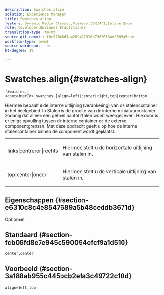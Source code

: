 ```yaml
---
description: Swatches.align
solution: Experience Manager
title: Swatches.align
feature: Dynamic Media Classic,Viewers,SDK/API,Inline Zoom
role: Developer,Business Practitioner
translation-type: tm+mt
source-git-commit: f6c97606d7a4209427316d7367013ad9585a5cae
workflow-type: tm+mt
source-wordcount: '91'
ht-degree: 1%

---
```



# Swatches.align{#swatches-align}

`[Swatches.|<containerId>_swatches.]align=left|center|right,top|center|bottom`

Hiermee bepaalt u de interne uitlijning (verankering) van de stalencontainer in het deelgebied. In Stalen is de grootte van de interne miniatuurcontainer zodanig dat alleen een geheel aantal stalen wordt weergegeven. Hierdoor is er enige opvulling tussen de interne container en de externe componentgrenzen. Met deze opdracht geeft u op hoe de interne stalencontainer binnen de component wordt geplaatst.

<table id="table_33CC037517964DA89EE0C005BB6B32BB"> 
 <tbody> 
  <tr> 
   <td colname="col1"> <p><span class="codeph"> links|centreren|rechts</span> </p> </td> 
   <td colname="col2"> <p> Hiermee stelt u de horizontale uitlijning van stalen in. </p> </td> 
  </tr> 
  <tr> 
   <td colname="col1"> <p><span class="codeph"> top|center|onder</span> </p> </td> 
   <td colname="col2"> <p> Hiermee stelt u de verticale uitlijning van stalen in. </p> </td> 
  </tr> 
 </tbody> 
</table>

## Eigenschappen {#section-e6310c8c4e8547689a5b48ceddb3671d}

Optioneel.

## Standaard {#section-fcb06fd8e7e945e590094efcf9a1d510}

`center,center`

## Voorbeeld {#section-3a188ab955c445bcb2efa3c49722c10d}

`align=left,top`
